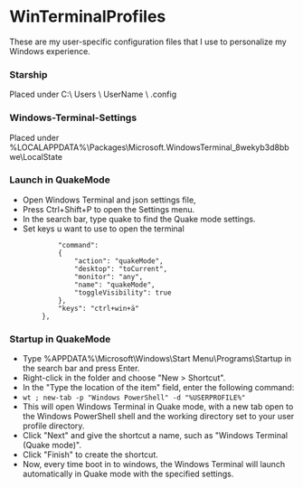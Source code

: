 # WinTerminalProfiles
These are my user-specific configuration files that I use to personalize my Windows experience.

### Starship
Placed under C:\ Users \ UserName \ .config

### Windows-Terminal-Settings
Placed under %LOCALAPPDATA%\Packages\Microsoft.WindowsTerminal_8wekyb3d8bbwe\LocalState

### Launch in QuakeMode
* Open Windows Terminal and json settings file,
* Press Ctrl+Shift+P to open the Settings menu.
* In the search bar, type quake to find the Quake mode settings.
* Set keys u want to use to open the terminal
```   {
            "command": 
            {
                "action": "quakeMode",
                "desktop": "toCurrent",
                "monitor": "any",
                "name": "quakeMode",
                "toggleVisibility": true
            },
            "keys": "ctrl+win+ä"
        },
```
### Startup in QuakeMode
* Type %APPDATA%\Microsoft\Windows\Start Menu\Programs\Startup in the search bar and press Enter.
* Right-click in the folder and choose "New > Shortcut".
* In the "Type the location of the item" field, enter the following command:
* ``` wt ; new-tab -p "Windows PowerShell" -d "%USERPROFILE%" ```
* This will open Windows Terminal in Quake mode, with a new tab open to the Windows PowerShell shell and the working directory set to your user profile directory.
* Click "Next" and give the shortcut a name, such as "Windows Terminal (Quake mode)".
* Click "Finish" to create the shortcut.
* Now, every time boot in to windows, the Windows Terminal will launch automatically in Quake mode with the specified settings.
